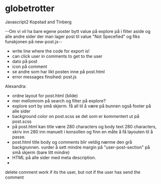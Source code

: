 # globetrotter
Javascript2 Kopstad and Tinberg

--Om vi vil ha bare egene poster bytt value på explore på i filter aside og alle andre sider der man lager post til value "Not Specefied" og fiks funskjonen på new-post.js--

- write line where the code for export is! 
- can click user in comments to get to the user
- dato på post 
- icon på comment
- se andre som har likt posten inne på post.html
- error messages finsihed: post.js




Alexandra: 
- ordne layout for post.html (bilde)
- mer mellomrom på search og filter på explore?
- explore sort by små skjerm. få all til å være på bunnen også footer på alle sider
- background color on post.scss se det som er kommentert ut på post.scss
- på post.html kan title være 280 characters og body text 280 characters, skriv inn 280 inn manuelt i konsollen og finn en måte å få layouten til å passe. 
- post.html title body og comments blir veldig nærme den grå backgrunnen. vurder å sett mindre margin på "user-post-section" på små skjerm (bare litt mindre)
- HTML på alle sider med meta description.
- 

 


delete comment work if its the user, but not if the user has send the comment